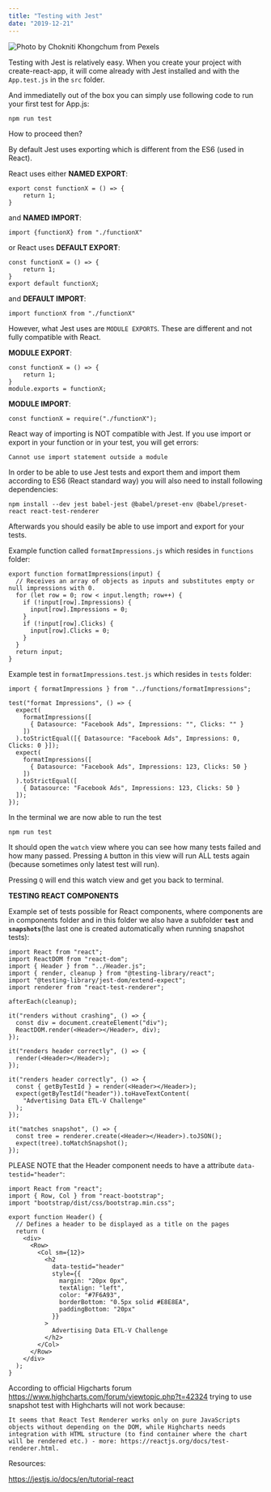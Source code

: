```yaml
---
title: "Testing with Jest"
date: "2019-12-21"
---
```


![](https://i.imgur.com/cbhYcg2.jpg "Photo by Chokniti Khongchum from Pexels")

Testing with Jest is relatively easy. When you create your project with create-react-app, it will come already with Jest installed and with the <code>App.test.js</code> in the <code>src</code> folder.

And immediatelly out of the box you can simply use following code to run your first test for App.js:
```
npm run test
```
How to proceed then?

By default Jest uses exporting which is different from the ES6 (used in React).

React uses either **NAMED EXPORT**:
```
export const functionX = () => {
	return 1;
}
```
and **NAMED IMPORT**:
```
import {functionX} from "./functionX"
```

or React uses **DEFAULT EXPORT**:
```
const functionX = () => {
	return 1;
}
export default functionX;
```
and **DEFAULT IMPORT**:
```
import functionX from "./functionX"
```


However, what Jest uses are <code>MODULE EXPORTS</code>. These are different and not fully compatible with React.

**MODULE EXPORT**:
```
const functionX = () => {
	return 1;
}
module.exports = functionX;
```

**MODULE IMPORT**:
```
const functionX = require("./functionX");
```

React way of importing is NOT compatible with Jest. If you use import or export in your function or in your test, you will get errors:
```
Cannot use import statement outside a module
```

In order to be able to use Jest tests and export them and import them according to ES6 (React standard way) you will also need to install following dependencies:
```
npm install --dev jest babel-jest @babel/preset-env @babel/preset-react react-test-renderer
```

Afterwards you should easily be able to use import and export for your tests.

Example function called <code>formatImpressions.js</code> which resides in <code>functions</code> folder:
```
export function formatImpressions(input) {
  // Receives an array of objects as inputs and substitutes empty or null impressions with 0.
  for (let row = 0; row < input.length; row++) {
    if (!input[row].Impressions) {
      input[row].Impressions = 0;
    }
    if (!input[row].Clicks) {
      input[row].Clicks = 0;
    }
  }
  return input;
}

```

Example test in <code>formatImpressions.test.js</code> which resides in <code>tests</code> folder:
```
import { formatImpressions } from "../functions/formatImpressions";

test("format Impressions", () => {
  expect(
    formatImpressions([
      { Datasource: "Facebook Ads", Impressions: "", Clicks: "" }
    ])
  ).toStrictEqual([{ Datasource: "Facebook Ads", Impressions: 0, Clicks: 0 }]);
  expect(
    formatImpressions([
      { Datasource: "Facebook Ads", Impressions: 123, Clicks: 50 }
    ])
  ).toStrictEqual([
    { Datasource: "Facebook Ads", Impressions: 123, Clicks: 50 }
  ]);
});

```

In the terminal we are now able to run the test
```
npm run test
```

It should open the <code>watch</code> view where you can see how many tests failed and how many passed. Pressing <code>A</code> button in this view will run ALL tests again (because sometimes only latest test will run). 

Pressing <code>Q</code> will end this watch view and get you back to terminal.

**TESTING REACT COMPONENTS**

Example set of tests possible for React components, where components are in components folder and in this folder we also have a subfolder <code>__test__</code> and <code>__snapshots__</code>(the last one is created automatically when running snapshot tests):
```
import React from "react";
import ReactDOM from "react-dom";
import { Header } from "../Header.js";
import { render, cleanup } from "@testing-library/react";
import "@testing-library/jest-dom/extend-expect";
import renderer from "react-test-renderer";

afterEach(cleanup);

it("renders without crashing", () => {
  const div = document.createElement("div");
  ReactDOM.render(<Header></Header>, div);
});

it("renders header correctly", () => {
  render(<Header></Header>);
});

it("renders header correctly", () => {
  const { getByTestId } = render(<Header></Header>);
  expect(getByTestId("header")).toHaveTextContent(
    "Advertising Data ETL-V Challenge"
  );
});

it("matches snapshot", () => {
  const tree = renderer.create(<Header></Header>).toJSON();
  expect(tree).toMatchSnapshot();
});
```
PLEASE NOTE that the Header component needs to have a attribute <code>data-testid="header"</code>:
```
import React from "react";
import { Row, Col } from "react-bootstrap";
import "bootstrap/dist/css/bootstrap.min.css";

export function Header() {
  // Defines a header to be displayed as a title on the pages
  return (
    <div>
      <Row>
        <Col sm={12}>
          <h2
            data-testid="header"
            style={{
              margin: "20px 0px",
              textAlign: "left",
              color: "#7F6A93",
              borderBottom: "0.5px solid #E8E8EA",
              paddingBottom: "20px"
            }}
          >
            Advertising Data ETL-V Challenge
          </h2>
        </Col>
      </Row>
    </div>
  );
}
```

According to official Higcharts forum https://www.highcharts.com/forum/viewtopic.php?t=42324 trying to use snapshot test with Highcharts will not work because:
```
It seems that React Test Renderer works only on pure JavaScripts objects without depending on the DOM, while Highcharts needs integration with HTML structure (to find container where the chart will be rendered etc.) - more: https://reactjs.org/docs/test-renderer.html.
```

Resources: 

https://jestjs.io/docs/en/tutorial-react
